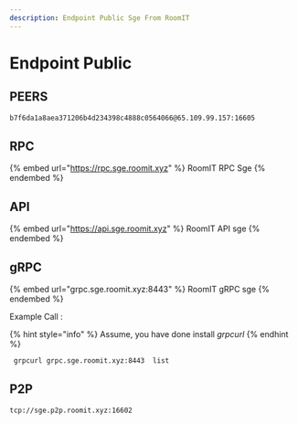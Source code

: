```yaml
---
description: Endpoint Public Sge From RoomIT
---
```


# Endpoint Public

## PEERS

```bash
b7f6da1a8aea371206b4d234398c4888c0564066@65.109.99.157:16605
```

## RPC

{% embed url="https://rpc.sge.roomit.xyz" %}
RoomIT RPC Sge
{% endembed %}

## API

{% embed url="https://api.sge.roomit.xyz" %}
RoomIT API sge
{% endembed %}

## gRPC

{% embed url="grpc.sge.roomit.xyz:8443" %}
RoomIT gRPC sge
{% endembed %}

Example Call :

{% hint style="info" %}
Assume, you have done install _grpcurl_
{% endhint %}

```bash
 grpcurl grpc.sge.roomit.xyz:8443  list
```

## P2P

```
tcp://sge.p2p.roomit.xyz:16602
```

